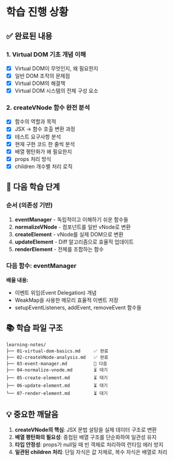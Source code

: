 # 학습 진행 상황

## ✅ 완료된 내용

### 1. Virtual DOM 기초 개념 이해
- [x] Virtual DOM이 무엇인지, 왜 필요한지
- [x] 일반 DOM 조작의 문제점
- [x] Virtual DOM의 해결책
- [x] Virtual DOM 시스템의 전체 구성 요소

### 2. createVNode 함수 완전 분석
- [x] 함수의 역할과 목적
- [x] JSX → 함수 호출 변환 과정
- [x] 테스트 요구사항 분석
- [x] 현재 구현 코드 한 줄씩 분석
- [x] 배열 평탄화가 왜 필요한지
- [x] props 처리 방식
- [x] children 개수별 처리 로직

## 🔄 다음 학습 단계

### 순서 (의존성 기반)
1. **eventManager** - 독립적이고 이해하기 쉬운 함수들
2. **normalizeVNode** - 컴포넌트를 일반 vNode로 변환
3. **createElement** - vNode를 실제 DOM으로 변환
4. **updateElement** - Diff 알고리즘으로 효율적 업데이트
5. **renderElement** - 전체를 조합하는 함수

### 다음 함수: eventManager
**배울 내용:**
- 이벤트 위임(Event Delegation) 개념
- WeakMap을 사용한 메모리 효율적 이벤트 저장
- setupEventListeners, addEvent, removeEvent 함수들

## 📚 학습 파일 구조
```
learning-notes/
├── 01-virtual-dom-basics.md     ✅ 완료
├── 02-createVNode-analysis.md   ✅ 완료
├── 03-event-manager.md          🔄 다음
├── 04-normalize-vnode.md        ⏳ 대기
├── 05-create-element.md         ⏳ 대기
├── 06-update-element.md         ⏳ 대기
└── 07-render-element.md         ⏳ 대기
```

## 💡 중요한 깨달음

1. **createVNode의 핵심**: JSX 문법 설탕을 실제 데이터 구조로 변환
2. **배열 평탄화의 필요성**: 중첩된 배열 구조를 단순화하여 일관성 유지
3. **타입 안정성**: props가 null일 때 빈 객체로 처리하여 런타임 에러 방지
4. **일관된 children 처리**: 단일 자식은 값 자체로, 복수 자식은 배열로 처리

